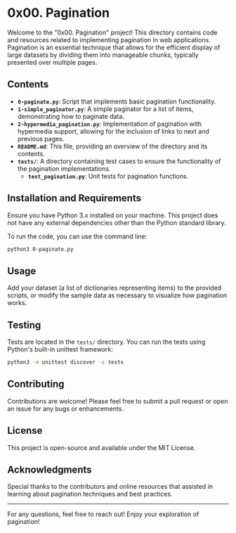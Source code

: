 # 0x00. Pagination

Welcome to the "0x00. Pagination" project! This directory contains code and resources related to implementing pagination in web applications. Pagination is an essential technique that allows for the efficient display of large datasets by dividing them into manageable chunks, typically presented over multiple pages.

## Contents

- **`0-paginate.py`**: Script that implements basic pagination functionality.
- **`1-simple_paginator.py`**: A simple paginator for a list of items, demonstrating how to paginate data.
- **`2-hypermedia_pagination.py`**: Implementation of pagination with hypermedia support, allowing for the inclusion of links to next and previous pages.
- **`README.md`**: This file, providing an overview of the directory and its contents.
- **`tests/`**: A directory containing test cases to ensure the functionality of the pagination implementations.
  - **`test_pagination.py`**: Unit tests for pagination functions.

## Installation and Requirements

Ensure you have Python 3.x installed on your machine. This project does not have any external dependencies other than the Python standard library.

To run the code, you can use the command line:

```bash
python3 0-paginate.py
```

## Usage

Add your dataset (a list of dictionaries representing items) to the provided scripts, or modify the sample data as necessary to visualize how pagination works.

## Testing

Tests are located in the `tests/` directory. You can run the tests using Python's built-in unittest framework:

```bash
python3 -m unittest discover -s tests
```

## Contributing

Contributions are welcome! Please feel free to submit a pull request or open an issue for any bugs or enhancements.

## License

This project is open-source and available under the MIT License.

## Acknowledgments

Special thanks to the contributors and online resources that assisted in learning about pagination techniques and best practices.

---

For any questions, feel free to reach out! Enjoy your exploration of pagination!
